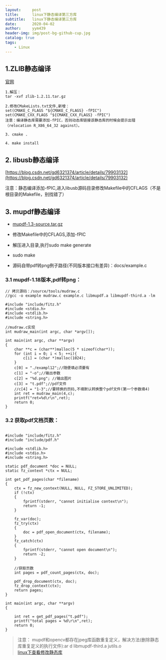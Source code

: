 ```yaml
---
layout:     post
title:      linux下静态编译第三方库
subtitle:   linux下静态编译第三方库
date:       2020-04-02
author:     yym439
header-img: img/post-bg-github-cup.jpg
catalog: true
tags:
    - Linux
---
```


## 1.ZLIB静态编译

[官网](http://www.zlib.net/)

```
1.解压：
tar -xvf zlib-1.2.11.tar.gz

2.修改CMakeLists.txt文件,新增：
set(CMAKE_C_FLAGS "${CMAKE_C_FLAGS} -fPIC")
set(CMAKE_CXX_FLAGS "${CMAKE_CXX_FLAGS} -fPIC")
注意：编译静态库需要添加-fPIC，否则动态库链接该静态库的时候会提示出错
（relocation R_X86_64_32 against）。

3. cmake .

4. make install
```

## 2. libusb静态编译
[https://blog.csdn.net/gd6321374/article/details/79903132](https://blog.csdn.net/gd6321374/article/details/79903132)

注意：静态编译添加-fPIC,进入libusb源码目录修改Makefile中的CFLAGS（不是根目录的Makefile，别找错了）

## 3. mupdf静态编译

- [mupdf-1.3-source.tar.gz](https://www.mupdf.com/downloads/index.html)

- 修改Makefile中的CFLAGS,添加-fPIC

- 解压进入目录,执行sudo make generate

- sudo make

- 源码自带pdf转png例子路径(不同版本接口有差异)：docs/example.c

### 3.1 mupdf-1.18版本,pdf转png：

```
// 拷贝源码：/source/tools/mudraw.c
//gcc -o example mudraw.c example.c libmupdf.a libmupdf-third.a -lm

#include "include/fitz.h"
#include <stdio.h>
#include <stdlib.h>
#include <string.h>

//mudraw.c实现
int mudraw_main(int argc, char *argv[]);

int main(int argc, char **argv)
{
	char **c = (char**)malloc(5 * sizeof(char*));
	for (int i = 0; i < 5; ++i){
		c[i] = (char *)malloc(1024);
	}
	c[0] = "./exampl12";//随便填必须要有
	c[1] = "-o";//输出参数
	c[2] = "%d.png"; //输出图片
	c[3] = "t.pdf";//pdf文件
	//c[4] = "1-3";//要转换的页码,不填默认转换整个pdf文件(第一个参数填4)
	int ret = mudraw_main(4,c);
	printf("ret=%d\r\n",ret);
	return 0;
}
```

### 3.2 获取pdf文档页数：

```

#include "include/fitz.h"
#include "include/pdf.h"

#include <stdlib.h>
#include <stdio.h>
#include <string.h>

static pdf_document *doc = NULL;
static fz_context *ctx = NULL;

int get_pdf_pages(char *filename)
{
	ctx = fz_new_context(NULL, NULL, FZ_STORE_UNLIMITED);
	if (!ctx)
	{
		fprintf(stderr, "cannot initialise context\n");
		return -1;
	}
	
	fz_var(doc);
	fz_try(ctx)
	{
		doc = pdf_open_document(ctx, filename);
	}
	fz_catch(ctx)
	{
		fprintf(stderr, "cannot open document\n");
		return -2;
	}	
	
	//获取页数
	int pages = pdf_count_pages(ctx, doc);
	
	pdf_drop_document(ctx, doc);
	fz_drop_context(ctx);
	return pages;
}

int main(int argc, char **argv)
{

	int ret = get_pdf_pages("t.pdf");
	printf("total pages = %d\r\n",ret);
	return 0;
}
```

> 注意： mupdf和opencv都存在jpeg库函数重复定义，解决方法(删除静态库重复定义的执行文件):ar d libmupdf-third.a jutils.o	    
> [linux下查看修改静态库](https://www.cnblogs.com/sj-lv/p/3449250.html)
